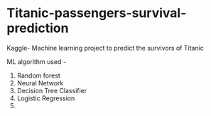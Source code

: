 # Titanic-passengers-survival-prediction
Kaggle- Machine learning project to predict the survivors of Titanic

ML algorithm used - 
1. Random forest
2. Neural Network
3. Decision Tree Classifier
4. Logistic Regression
5. 
